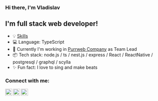 ### Hi there, I'm Vladislav

## I'm full stack web developer!
- 💡 [Skills](SKILLS.md)
- 💻 Language: TypeScript
- 💼 Currently I'm working in [Purrweb Company][purrweb] as Team Lead
- 📦 Tech stack: node.js / ts / nest.js / express / React / ReactNative / postgresql / graphql / scylla </code>
- ✨ Fun fact: I love to sing and make beats 

### Connect with me:

[<img align="left" alt="vlxdisluv | Telegram" width="22px" src="https://cdn.jsdelivr.net/npm/simple-icons@v3/icons/telegram.svg" style="background-color:var(--color-accent-fg);"/>][telegram]
[<img align="left" alt="vlxdisluv | Instagram" width="22px" src="https://cdn.jsdelivr.net/npm/simple-icons@v3/icons/instagram.svg" />][instagram]
[<img align="left" alt="vlxdisluv | Instagram" width="22px" src="https://cdn.jsdelivr.net/npm/simple-icons@v3/icons/gmail.svg" />][gmail]


[telegram]: https://telegram.me/vlxdisluv
[instagram]: https://www.instagram.com/vlxdisluv
[gmail]: mailto:vlxdisluv@gmail.com
[purrweb]: https://www.purrweb.com
